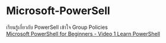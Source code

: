 # Microsoft-PowerSell
เรียนรู้เกี่ยวกับ PowerSell  เข้าใจ Group Policies<br>
[Microsoft PowerShell for Beginners - Video 1 Learn PowerShell](https://www.youtube.com/watch?v=IHrGresKu2w&list=RDCMUC7_OGRP8BYvtGB8eZdPG6Ng&start_radio=1&rv=IHrGresKu2w&t=21)<br>
[]()<br>
[]()<br>
